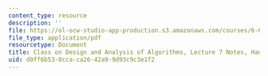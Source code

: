 ```yaml
---
content_type: resource
description: ''
file: https://ol-ocw-studio-app-production.s3.amazonaws.com/courses/6-046j-design-and-analysis-of-algorithms-spring-2015/d0ff6b530ccaca2642a99d93c9c3e1f2_MIT6_046JS15_writtenlec7.pdf
file_type: application/pdf
resourcetype: Document
title: Class on Design and Analysis of Algorithms, Lecture 7 Notes, Handwritten
uid: d0ff6b53-0cca-ca26-42a9-9d93c9c3e1f2
---
```

